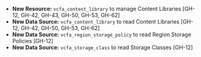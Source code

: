 - **New Resource:** `vcfa_content_library` to manage Content Libraries [GH-12, GH-42, GH-43, GH-50, GH-53, GH-62]
- **New Data Source:** `vcfa_content_library` to read Content Libraries [GH-12, GH-42, GH-50, GH-53, GH-62]
- **New Data Source:** `vcfa_region_storage_policy` to read Region Storage Policies [GH-12]
- **New Data Source:** `vcfa_storage_class` to read Storage Classes [GH-12]
